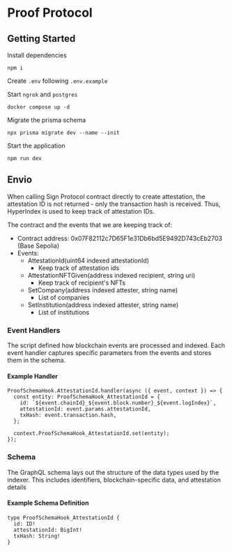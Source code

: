 # Proof Protocol

## Getting Started

Install dependencies
```
npm i
```

Create `.env` following `.env.example`

Start `ngrok` and `postgres`
```
docker compose up -d
```

Migrate the prisma schema
```
npx prisma migrate dev --name --init
```

Start the application
```
npm run dev
```

## Envio

When calling Sign Protocol contract directly to create attestation, the attestation ID is not returned - only the transaction hash is received. Thus, HyperIndex is used to keep track of attestation IDs.

The contract and the events that we are keeping track of:
- Contract address: 0x07F82112c7D65F1e31Db6bd5E9492D743cEb2703 (Base Sepolia)
- Events:
  - AttestationId(uint64 indexed attestationId)
    - Keep track of attestation ids
  - AttestationNFTGiven(address indexed recipient, string uri)
    - Keep track of recipient's NFTs
  - SetCompany(address indexed attester, string name)
    - List of companies
  - SetInstitution(address indexed attester, string name)
    - List of institutions

### Event Handlers
The script defined how blockchain events are processed and indexed. Each event handler captures specific parameters from the events and stores them in the schema.

#### Example Handler
```
ProofSchemaHook.AttestationId.handler(async ({ event, context }) => {
  const entity: ProofSchemaHook_AttestationId = {
    id: `${event.chainId}_${event.block.number}_${event.logIndex}`,
    attestationId: event.params.attestationId,
    txHash: event.transaction.hash,
  };

  context.ProofSchemaHook_AttestationId.set(entity);
});
```

### Schema
The GraphQL schema lays out the structure of the data types used by the indexer. This includes identifiers, blockchain-specific data, and attestation details

#### Example Schema Definition
```
type ProofSchemaHook_AttestationId {
  id: ID!
  attestationId: BigInt!
  txHash: String!
}
```
